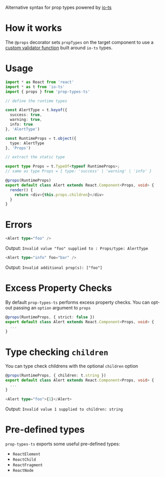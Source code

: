 Alternative syntax for prop types powered by [io-ts](https://github.com/gcanti/io-ts)

# How it works

The `@props` decorator sets `propTypes` on the target component to use a [custom validator function](https://facebook.github.io/react/docs/reusable-components.html#prop-validation) built around `io-ts` types.

# Usage

```ts
import * as React from 'react'
import * as t from 'io-ts'
import { props } from 'prop-types-ts'

// define the runtime types

const AlertType = t.keyof({
  success: true,
  warning: true,
  info: true
}, 'AlertType')

const RuntimeProps = t.object({
  type: AlertType
}, 'Props')

// extract the static type

export type Props = t.TypeOf<typeof RuntimeProps>;
// same as type Props = { type: 'success' | 'warning' | 'info' }

@props(RuntimeProps)
export default class Alert extends React.Component<Props, void> {
  render() {
    return <div>{this.props.children}</div>
  }
}
```

# Errors

```ts
<Alert type="foo" />
```

Output: `Invalid value "foo" supplied to : Props/type: AlertType`

```ts
<Alert type="info" foo="bar" />
```

Output: `Invalid additional prop(s): ["foo"]`

# Excess Property Checks

By default `prop-types-ts` performs excess property checks. You can opt-out passing an `option` argument to `props`

```ts
@props(RuntimeProps, { strict: false })
export default class Alert extends React.Component<Props, void> {
  ...
}
```

# Type checking `children`

You can type check childrens with the optional `children` option

```ts
@props(RuntimeProps, { children: t.string })
export default class Alert extends React.Component<Props, void> {
  ...
}

<Alert type="foo">{1}</Alert>
```

Output: `Invalid value 1 supplied to children: string`

# Pre-defined types

`prop-types-ts` exports some useful pre-defined types:

- `ReactElement`
- `ReactChild`
- `ReactFragment`
- `ReactNode`

